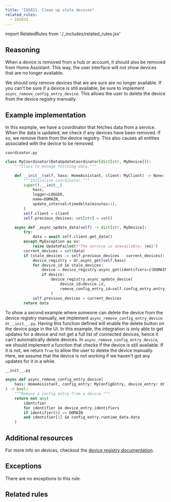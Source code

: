 ```yaml
---
title: "IQS021: Clean up stale devices"
related_rules:
  - IQS033
---
```

import RelatedRules from './_includes/related_rules.jsx'

## Reasoning

When a device is removed from a hub or account, it should also be removed from Home Assistant.
This way, the user interface will not show devices that are no longer available.

We should only remove devices that we are sure are no longer available.
If you can't be sure if a device is still available, be sure to implement `async_remove_config_entry_device`.
This allows the user to delete the device from the device registry manually.

## Example implementation

In this example, we have a coordinator that fetches data from a service.
When the data is updated, we check if any devices have been removed.
If so, we remove them from the device registry.
This also causes all entities associated with the device to be removed.

`coordinator.py`
```python
class MyCoordinator(DataUpdateCoordinator[dict[str, MyDevice]]):
    """Class to manage fetching data."""

    def __init__(self, hass: HomeAssistant, client: MyClient) -> None:
        """Initialize coordinator."""
        super().__init__(
            hass,
            logger=LOGGER,
            name=DOMAIN,
            update_interval=timedelta(minutes=1),
        )
        self.client = client
        self.previous_devices: set[str] = set()

    async def _async_update_data(self) -> dict[str, MyDevice]:
        try:
            data = await self.client.get_data()
        except MyException as ex:
            raise UpdateFailed(f"The service is unavailable: {ex}")
        current_devices = set(data)
        if (stale_devices := self.previous_devices - current_devices):
            device_registry = dr.async_get(self.hass)
            for device_id in stale_devices:
                device = device_registry.async_get(identifiers={(DOMAIN, device_id)})
                if device:
                    device_registry.async_update_device(
                        device_id=device.id,
                        remove_config_entry_id=self.config_entry.entry_id,
                    )
            self.previous_devices = current_devices
        return data
```

To show a second example where someone can delete the device from the device registry manually, we implement `async_remove_config_entry_device` in `__init__.py`.
Having this function defined will enable the delete button on the device page in the UI.
In this example, the integration is only able to get updates for a device and not get a full list of connected devices, hence it can't automatically delete devices.
In `async_remove_config_entry_device`, we should implement a function that checks if the device is still available.
If it is not, we return `True` to allow the user to delete the device manually.
Here, we assume that the device is not working if we haven't got any updates for it in a while.

`__init__.py`
```python
async def async_remove_config_entry_device(
    hass: HomeAssistant, config_entry: MyConfigEntry, device_entry: dr.DeviceEntry
) -> bool:
    """Remove a config entry from a device."""
    return not any(
        identifier
        for identifier in device_entry.identifiers
        if identifier[0] == DOMAIN
        and identifier[1] in config_entry.runtime_data.data
    )
```

## Additional resources

For more info on devices, checkout the [device registry documentation](../../../device_registry_index).

## Exceptions

There are no exceptions to this rule.

## Related rules

<RelatedRules relatedRules={frontMatter.related_rules}></RelatedRules>